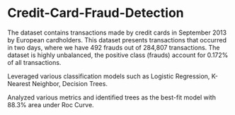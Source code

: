 # Credit-Card-Fraud-Detection
The dataset contains transactions made by credit cards in September 2013 by European cardholders.
This dataset presents transactions that occurred in two days, where we have 492 frauds out of 284,807 transactions. The dataset is highly unbalanced, the positive class (frauds) account for 0.172% of all transactions.

Leveraged various classification models such as Logistic Regression, K-Nearest Neighbor, Decision Trees.

Analyzed various metrics and identified trees as the best-fit model with 88.3% area under Roc Curve.
